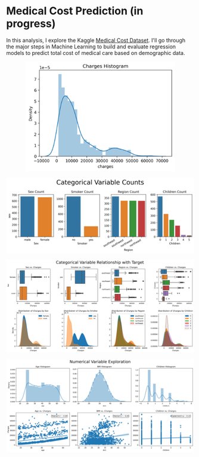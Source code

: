 # Medical Cost Prediction (in progress)

In this analysis, I explore the Kaggle [Medical Cost Dataset](https://www.kaggle.com/mirichoi0218/insurance). I'll go through the major steps in Machine Learning to build and evaluate regression models to predict total cost of medical care based on demographic data.
<br>
<p align="center"><img src="/output/eda/hist_charges.png" width="400"/></p>

<p align="center"><img src="/output/eda/combined_cat_counts.png" width="900"/></p>

<p align="center"><img src="/output/eda/cat_variables_vs_target.png" width="900"/></p>

<p align="center"><img src="/output/eda/num_var_combined.png" width="900"/></p>

